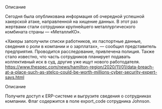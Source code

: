 Описание

Сегодня была опубликована информация об очередной успешной хакерской атаке, направленной на хищение данных. В этот раз жертвами стали сотрудники крупнейшего металлургического комбината страны — «МеталлиКО».

«Хакеры заполучили списки работников, их паспортные данные, сведения о роли в компании и о зарплатах», — сообщил представитель предприятия. Проводится расследование, привлечена полиция. Также стало известно, что часть сотрудников планирует подавать коллективный иск в суд, другие уже ищут нового работодателя.
https://www.thespec.com/news/hamilton-region/2020/11/01/data-breach-at-a-place-such-as-stelco-could-be-worth-millions-cyber-security-expert-says.html

Описание

Получите доступ к ERP-системе и выгрузите сведения о сотрудниках компании. Флаг содержится в поле export_code сотрудника Johnson.





